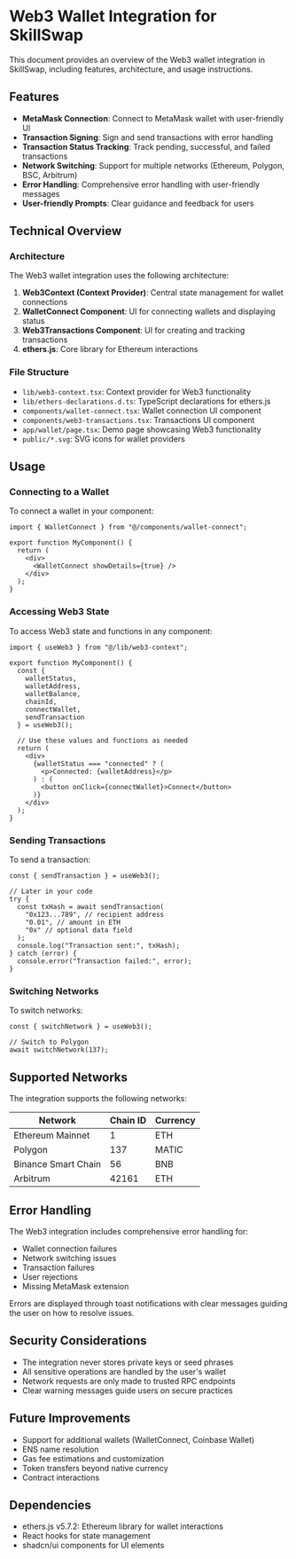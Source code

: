 # Web3 Wallet Integration for SkillSwap

This document provides an overview of the Web3 wallet integration in SkillSwap, including features, architecture, and usage instructions.

## Features

- **MetaMask Connection**: Connect to MetaMask wallet with user-friendly UI
- **Transaction Signing**: Sign and send transactions with error handling
- **Transaction Status Tracking**: Track pending, successful, and failed transactions
- **Network Switching**: Support for multiple networks (Ethereum, Polygon, BSC, Arbitrum)
- **Error Handling**: Comprehensive error handling with user-friendly messages
- **User-friendly Prompts**: Clear guidance and feedback for users

## Technical Overview

### Architecture

The Web3 wallet integration uses the following architecture:

1. **Web3Context (Context Provider)**: Central state management for wallet connections
2. **WalletConnect Component**: UI for connecting wallets and displaying status
3. **Web3Transactions Component**: UI for creating and tracking transactions
4. **ethers.js**: Core library for Ethereum interactions

### File Structure

- `lib/web3-context.tsx`: Context provider for Web3 functionality
- `lib/ethers-declarations.d.ts`: TypeScript declarations for ethers.js
- `components/wallet-connect.tsx`: Wallet connection UI component
- `components/web3-transactions.tsx`: Transactions UI component
- `app/wallet/page.tsx`: Demo page showcasing Web3 functionality
- `public/*.svg`: SVG icons for wallet providers

## Usage

### Connecting to a Wallet

To connect a wallet in your component:

```tsx
import { WalletConnect } from "@/components/wallet-connect";

export function MyComponent() {
  return (
    <div>
      <WalletConnect showDetails={true} />
    </div>
  );
}
```

### Accessing Web3 State

To access Web3 state and functions in any component:

```tsx
import { useWeb3 } from "@/lib/web3-context";

export function MyComponent() {
  const { 
    walletStatus,
    walletAddress,
    walletBalance,
    chainId,
    connectWallet,
    sendTransaction
  } = useWeb3();

  // Use these values and functions as needed
  return (
    <div>
      {walletStatus === "connected" ? (
        <p>Connected: {walletAddress}</p>
      ) : (
        <button onClick={connectWallet}>Connect</button>
      )}
    </div>
  );
}
```

### Sending Transactions

To send a transaction:

```tsx
const { sendTransaction } = useWeb3();

// Later in your code
try {
  const txHash = await sendTransaction(
    "0x123...789", // recipient address
    "0.01", // amount in ETH
    "0x" // optional data field
  );
  console.log("Transaction sent:", txHash);
} catch (error) {
  console.error("Transaction failed:", error);
}
```

### Switching Networks

To switch networks:

```tsx
const { switchNetwork } = useWeb3();

// Switch to Polygon
await switchNetwork(137);
```

## Supported Networks

The integration supports the following networks:

| Network | Chain ID | Currency |
|---------|----------|----------|
| Ethereum Mainnet | 1 | ETH |
| Polygon | 137 | MATIC |
| Binance Smart Chain | 56 | BNB |
| Arbitrum | 42161 | ETH |

## Error Handling

The Web3 integration includes comprehensive error handling for:

- Wallet connection failures
- Network switching issues
- Transaction failures
- User rejections
- Missing MetaMask extension

Errors are displayed through toast notifications with clear messages guiding the user on how to resolve issues.

## Security Considerations

- The integration never stores private keys or seed phrases
- All sensitive operations are handled by the user's wallet
- Network requests are only made to trusted RPC endpoints
- Clear warning messages guide users on secure practices

## Future Improvements

- Support for additional wallets (WalletConnect, Coinbase Wallet)
- ENS name resolution
- Gas fee estimations and customization
- Token transfers beyond native currency
- Contract interactions

## Dependencies

- ethers.js v5.7.2: Ethereum library for wallet interactions
- React hooks for state management
- shadcn/ui components for UI elements 